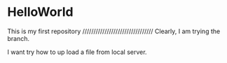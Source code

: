 # HelloWorld
This is my first repository
////////////////////////////////
Clearly, I am trying the branch.

I want try how to up load a file from local server.